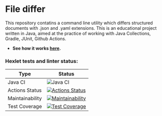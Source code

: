 # File differ

This repository contatins a command line utility which differs structured documents with .json and .yaml extensions. 
This is an educational project written in Java, aimed at the practice of working with Java Collections, Gradle, JUnit, Github Actions.

* **See how it works [here](https://asciinema.org/a/F6dxPQd1VmhuFD3qPPrvpaXQE).**

### Hexlet tests and linter status:

| Type | Status |
| ---- | ------ |
| Java CI | ![Java CI](https://github.com/Linkshegelianer/java-project-71/workflows/Java%20CI/badge.svg) |
| Actions Status | [![Actions Status](https://github.com/Linkshegelianer/java-project-71/workflows/hexlet-check/badge.svg)](https://github.com/Linkshegelianer/java-project-71/actions) |
| Maintainability | [![Maintainability](https://api.codeclimate.com/v1/badges/b41f89427e0d2393355f/maintainability)](https://codeclimate.com/github/Linkshegelianer/java-project-71/maintainability) |
| Test Coverage | [![Test Coverage](https://api.codeclimate.com/v1/badges/b41f89427e0d2393355f/test_coverage)](https://codeclimate.com/github/Linkshegelianer/java-project-71/test_coverage) |

